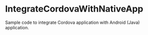 # IntegrateCordovaWithNativeApp
Sample code to integrate Cordova application with Android (Java) application.
